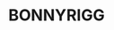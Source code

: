 ---
lastmod: '2025-04-06T06:05:20+00:00'
latitude: -33.895053
layout: suburb
longitude: 150.879379
postcode: '2177'
state: NSW
title: BONNYRIGG
url: /nsw/bonnyrigg/
---